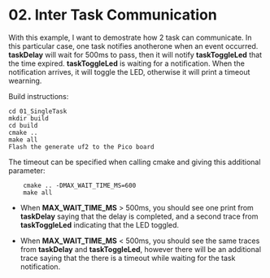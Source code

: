 # 02. Inter Task Communication

With this example, I want to demostrate how 2 task can communicate. In this particular case, one task notifies anotherone when an event occurred.
**taskDelay** will wait for 500ms to pass, then it will notify **taskToggleLed** that the time expired. **taskToggleLed** is waiting for a notification. When the notification arrives, it will toggle the LED, otherwise it will print a timeout wearning.

Build instructions:

```
cd 01_SingleTask
mkdir build
cd build
cmake ..
make all
Flash the generate uf2 to the Pico board
```

The timeout can be specified when calling cmake and giving this additional parameter:
```
    cmake .. -DMAX_WAIT_TIME_MS=600
    make all
```

- When **MAX_WAIT_TIME_MS** > 500ms, you should see one print from **taskDelay** saying that the delay is completed, and a second trace from **taskToggleLed** indicating that the LED toggled.

- When **MAX_WAIT_TIME_MS** < 500ms, you should see the same traces from **taskDelay** and **taskToggleLed**, however there will be an additional trace saying that the there is a timeout while waiting for the task notification.
